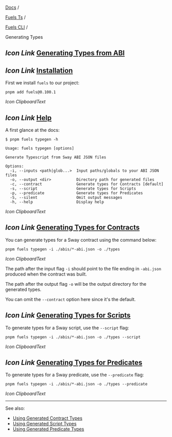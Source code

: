 [Docs](https://docs.fuel.network/) /

[Fuels Ts](https://docs.fuel.network/docs/fuels-ts/) /

[Fuels CLI](https://docs.fuel.network/docs/fuels-ts/fuels-cli/) /

Generating Types

## _Icon Link_ [Generating Types from ABI](https://docs.fuel.network/docs/fuels-ts/fuels-cli/generating-types/\#generating-types-from-abi)

## _Icon Link_ [Installation](https://docs.fuel.network/docs/fuels-ts/fuels-cli/generating-types/\#installation)

First we install `fuels` to our project:

```fuel_Box fuel_Box-idXKMmm-css
pnpm add fuels@0.100.1
```

_Icon ClipboardText_

## _Icon Link_ [Help](https://docs.fuel.network/docs/fuels-ts/fuels-cli/generating-types/\#help)

A first glance at the docs:

```fuel_Box fuel_Box-idXKMmm-css
$ pnpm fuels typegen -h

Usage: fuels typegen [options]

Generate Typescript from Sway ABI JSON files

Options:
  -i, --inputs <path|glob...>  Input paths/globals to your ABI JSON files
  -o, --output <dir>           Directory path for generated files
  -c, --contract               Generate types for Contracts [default]
  -s, --script                 Generate types for Scripts
  -p, --predicate              Generate types for Predicates
  -S, --silent                 Omit output messages
  -h, --help                   Display help
```

_Icon ClipboardText_

## _Icon Link_ [Generating Types for Contracts](https://docs.fuel.network/docs/fuels-ts/fuels-cli/generating-types/\#generating-types-for-contracts)

You can generate types for a Sway contract using the command below:

```fuel_Box fuel_Box-idXKMmm-css
pnpm fuels typegen -i ./abis/*-abi.json -o ./types
```

_Icon ClipboardText_

The path after the input flag `-i` should point to the file ending in `-abi.json` produced when the contract was built.

The path after the output flag `-o` will be the output directory for the generated types.

You can omit the `--contract` option here since it's the default.

## _Icon Link_ [Generating Types for Scripts](https://docs.fuel.network/docs/fuels-ts/fuels-cli/generating-types/\#generating-types-for-scripts)

To generate types for a Sway script, use the `--script` flag:

```fuel_Box fuel_Box-idXKMmm-css
pnpm fuels typegen -i ./abis/*-abi.json -o ./types --script
```

_Icon ClipboardText_

## _Icon Link_ [Generating Types for Predicates](https://docs.fuel.network/docs/fuels-ts/fuels-cli/generating-types/\#generating-types-for-predicates)

To generate types for a Sway predicate, use the `--predicate` flag:

```fuel_Box fuel_Box-idXKMmm-css
pnpm fuels typegen -i ./abis/*-abi.json -o ./types --predicate
```

_Icon ClipboardText_

* * *

See also:

- [Using Generated Contract Types](https://docs.fuel.network/docs/fuels-ts/fuels-cli/using-generated-types/#contract)
- [Using Generated Script Types](https://docs.fuel.network/docs/fuels-ts/fuels-cli/using-generated-types/#script)
- [Using Generated Predicate Types](https://docs.fuel.network/docs/fuels-ts/fuels-cli/using-generated-types/#predicate)